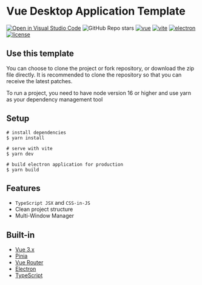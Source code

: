 # Vue Desktop Application Template

[![Open in Visual Studio Code](https://open.vscode.dev/badges/open-in-vscode.svg)](https://open.vscode.dev/hyroge/vite-vue-electron)
![GitHub Repo stars](https://img.shields.io/github/stars/hyroge/vite-vue-electron)
[![vue](https://img.shields.io/badge/vue-3.2.27-brightgreen.svg)](https://github.com/vuejs/vue-next)
[![vite](https://img.shields.io/badge/vite-2.7.12-brightgreen.svg)](https://github.com/vitejs/vite)
[![electron](https://img.shields.io/badge/electron-16.0.7-brightgreen.svg)](https://github.com/electron/electron)
[![license](https://img.shields.io/github/license/mashape/apistatus.svg)](https://github.com/hyroge/vite-vue-electron/blob/main/LICENSE)

## Use this template
You can choose to clone the project or fork repository, or download the zip file directly. It is recommended to clone the repository so that you can receive the latest patches.

To run a project, you need to have node version 16 or higher and use yarn as your dependency management tool


## Setup
```
# install dependencies
$ yarn install

# serve with vite
$ yarn dev

# build electron application for production
$ yarn build
```

## Features
- `TypeScript JSX` and `CSS-in-JS`
- Clean project structure
- Multi-Window Manager

## Built-in
- [Vue 3.x](https://v3.vuejs.org/)
- [Pinia](https://pinia.esm.dev/)
- [Vue Router](https://next.router.vuejs.org/)
- [Electron](https://www.electronjs.org/)
- [TypeScript](https://www.typescriptlang.org/)
